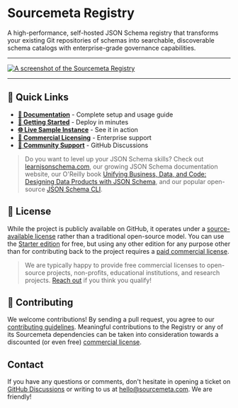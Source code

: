 # Sourcemeta Registry

A high-performance, self-hosted JSON Schema registry that transforms your
existing Git repositories of schemas into searchable, discoverable schema
catalogs with enterprise-grade governance capabilities.

***

[![A screenshot of the Sourcemeta Registry](https://www.sourcemeta.com/screenshot.webp)](https://schemas.sourcemeta.com)

***

## :rocket: Quick Links

- **[:book: Documentation](https://registry.sourcemeta.com)** - Complete setup and usage guide
- **[:dart: Getting Started](https://registry.sourcemeta.com/getting-started)** - Deploy in minutes
- **[:globe_with_meridians: Live Sample Instance](https://schemas.sourcemeta.com)** - See it in action
- **[:briefcase: Commercial Licensing](https://registry.sourcemeta.com/commercial)** - Enterprise support
- **[:speech_balloon: Community Support](https://github.com/sourcemeta/registry/discussions)** - GitHub Discussions

> Do you want to level up your JSON Schema skills? Check out
> [learnjsonschema.com](https://www.learnjsonschema.com), our growing JSON
> Schema documentation website, our O'Reilly book [Unifying Business, Data, and
> Code: Designing Data Products with JSON
> Schema](https://www.oreilly.com/library/view/unifying-business-data/9781098144999/),
> and our popular open-source [JSON Schema
> CLI](https://github.com/sourcemeta/jsonschema).

## :page_facing_up: License

While the project is publicly available on GitHub, it operates under a
[source-available
license](https://github.com/sourcemeta/registry/blob/main/LICENSE) rather than
a traditional open-source model. You can use the [Starter
edition](https://github.com/sourcemeta/registry/pkgs/container/registry) for
free, but using any other edition for any purpose other than for contributing
back to the project requires a [paid commercial
license](https://registry.sourcemeta.com/commercial/).

> We are typically happy to provide free commercial licenses to open-source
> projects, non-profits, educational institutions, and research projects.
> [Reach out](mailto:hello@sourcemeta.com) if you think you qualify!

## :handshake: Contributing

We welcome contributions! By sending a pull request, you agree to our
[contributing
guidelines](https://github.com/sourcemeta/.github/blob/main/CONTRIBUTING.md).
Meaningful contributions to the Registry or any of its Sourcemeta dependencies
can be taken into consideration towards a discounted (or even free) [commercial
license](https://registry.sourcemeta.com/commercial/).

## Contact

If you have any questions or comments, don't hesitate in opening a ticket on
[GitHub Discussions](https://github.com/sourcemeta/registry/discussions) or
writing to us at [hello@sourcemeta.com](mailto:hello@sourcemeta.com). We are
friendly!
